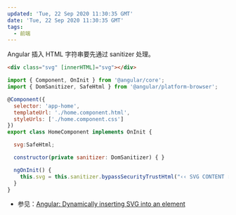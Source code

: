 ```yaml
---
updated: 'Tue, 22 Sep 2020 11:30:35 GMT'
date: 'Tue, 22 Sep 2020 11:30:35 GMT'
tags:
  - 前端
---
```


Angular 插入 HTML 字符串要先通过 sanitizer 处理。

```html
<div class="svg" [innerHTML]="svg"></div>
```

```js
import { Component, OnInit } from '@angular/core';
import { DomSanitizer, SafeHtml } from '@angular/platform-browser';

@Component({
  selector: 'app-home',
  templateUrl: './home.component.html',
  styleUrls: ['./home.component.css']
})
export class HomeComponent implements OnInit {

  svg:SafeHtml;

  constructor(private sanitizer: DomSanitizer) { }

  ngOnInit() {
    this.svg = this.sanitizer.bypassSecurityTrustHtml("‹‹ SVG CONTENT ››");
  }
}
```

-   参见：[Angular: Dynamically inserting SVG into an element](https://www.chrisjmendez.com/2017/06/17/angular-dynamically-inserting-svg-into-an-element/)
